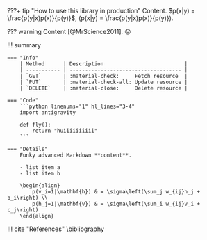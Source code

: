 ???+ tip "How to use this library in production"
    Content.
    $p(x|y) = \frac{p(y|x)p(x)}{p(y)}$, \(p(x|y) = \frac{p(y|x)p(x)}{p(y)}\).


??? warning
    Content [@MrScience2011]. :worried:


!!! summary

    === "Info"
        | Method      | Description                          |
        | ----------- | ------------------------------------ |
        | `GET`       | :material-check:     Fetch resource  |
        | `PUT`       | :material-check-all: Update resource |
        | `DELETE`    | :material-close:     Delete resource |

    === "Code"
        ```python linenums="1" hl_lines="3-4"
        import antigravity

        def fly():
            return "huiiiiiiiiii"
        ```

    === "Details"
        Funky advanced Markdown **content**.

        - list item a
        - list item b

        \begin{align}
            p(v_i=1|\mathbf{h}) & = \sigma\left(\sum_j w_{ij}h_j + b_i\right) \\
            p(h_j=1|\mathbf{v}) & = \sigma\left(\sum_i w_{ij}v_i + c_j\right)
        \end{align}

!!! cite "References"
    \bibliography
